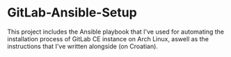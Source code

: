 # GitLab-Ansible-Setup

This project includes the Ansible playbook that I've used for automating the installation process of GitLab CE instance on Arch Linux, aswell as the instructions that I've written alongside (on Croatian).
